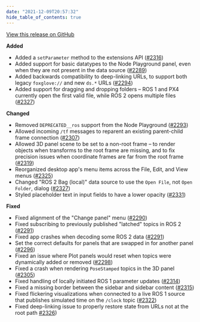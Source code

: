 ```yaml
---
date: "2021-12-09T20:57:32"
hide_table_of_contents: true
---
```

[View this release on GitHub](https://github.com/foxglove/studio/releases/tag/v0.23.1)

**Added**
- Added a `setParameter` method to the extensions API ([#2316](https://github.com/foxglove/studio/pull/2316))
- Added support for basic datatypes to the Node Playground panel, even when they are not present in the data source ([#2289](https://github.com/foxglove/studio/pull/2289))
- Added backwards compatibility to deep-linking URLs, to support both legacy `foxglove://` and new `ds.*` URLs ([#2294](https://github.com/foxglove/studio/pull/2294))
- Added support for dragging and dropping folders – ROS 1 and PX4 currently open the first valid file, while ROS 2 opens multiple files ([#2327](https://github.com/foxglove/studio/pull/2327))

**Changed**
- Removed `DEPRECATED__ros` support from the Node Playground ([#2293](https://github.com/foxglove/studio/pull/2293))
- Allowed incoming `/tf` messages to reparent an existing parent-child frame connection ([#2307](https://github.com/foxglove/studio/pull/2307))
- Allowed 3D panel scene to be set to a non-root frame – to render objects when transforms to the root frame are missing, and to fix precision issues when coordinate frames are far from the root frame ([#2319](https://github.com/foxglove/studio/pull/2319))
- Reorganized desktop app's menu items across the File, Edit, and View menus ([#2325](https://github.com/foxglove/studio/pull/2325))
- Changed "ROS 2 Bag (local)" data source to use the `Open File`, not `Open Folder`, dialog ([#2327](https://github.com/foxglove/studio/pull/2327))
- Styled placeholder text in input fields to have a lower opacity ([#2331](https://github.com/foxglove/studio/pull/2331))

**Fixed**
- Fixed alignment of the "Change panel" menu ([#2290](https://github.com/foxglove/studio/pull/2290))
- Fixed subscribing to previously published "latched" topics in ROS 2 ([#2291](https://github.com/foxglove/studio/pull/2291))
- Fixed app crashes when decoding some ROS 2 data ([#2291](https://github.com/foxglove/studio/pull/2291))
- Set the correct defaults for panels that are swapped in for another panel ([#2296](https://github.com/foxglove/studio/pull/2296))
- Fixed an issue where Plot panels would reset when topics were dynamically added or removed ([#2298](https://github.com/foxglove/studio/pull/2298))
- Fixed a crash when rendering `PoseStamped` topics in the 3D panel ([#2305](https://github.com/foxglove/studio/pull/2305))
- Fixed handling of locally initiated ROS 1 parameter updates ([#2314](https://github.com/foxglove/studio/pull/2314))
- Fixed a missing border between the sidebar and sidebar content ([#2315](https://github.com/foxglove/studio/pull/2315))
- Fixed flickering visualizations when connected to a live ROS 1 source that publishes simulated time on the `/clock` topic ([#2322](https://github.com/foxglove/studio/pull/2322))
- Fixed deep-linking issue to properly restore state from URLs not at the root path [#2326](https://github.com/foxglove/studio/pull/2326))